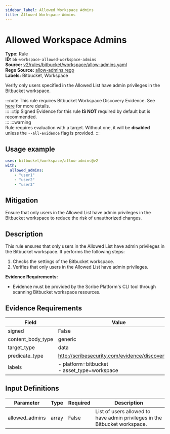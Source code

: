 ```yaml
---
sidebar_label: Allowed Workspace Admins
title: Allowed Workspace Admins
---  
```

# Allowed Workspace Admins  
**Type:** Rule  
**ID:** `bb-workspace-allowed-workspace-admins`  
**Source:** [v2/rules/bitbucket/workspace/allow-admins.yaml](https://github.com/scribe-public/sample-policies/blob/main/v2/rules/bitbucket/workspace/allow-admins.yaml)  
**Rego Source:** [allow-admins.rego](https://github.com/scribe-public/sample-policies/blob/main/v2/rules/bitbucket/workspace/allow-admins.rego)  
**Labels:** Bitbucket, Workspace  

Verify only users specified in the Allowed List have admin privileges in the Bitbucket workspace.

:::note 
This rule requires Bitbucket Workspace Discovery Evidence. See [here](https://deploy-preview-299--scribe-security.netlify.app/docs/platforms/discover#bitbucket-discovery) for more details.  
::: 
:::tip 
Signed Evidence for this rule **IS NOT** required by default but is recommended.  
::: 
:::warning  
Rule requires evaluation with a target. Without one, it will be **disabled** unless the `--all-evidence` flag is provided.
::: 

## Usage example

```yaml
uses: bitbucket/workspace/allow-admins@v2
with:
  allowed_admins:
    - "user1"
    - "user2"
    - "user3"
```

## Mitigation  
Ensure that only users in the Allowed List have admin privileges in the Bitbucket workspace to reduce the risk of unauthorized changes.


## Description  
This rule ensures that only users in the Allowed List have admin privileges in the Bitbucket workspace.
It performs the following steps:

1. Checks the settings of the Bitbucket workspace.
2. Verifies that only users in the Allowed List have admin privileges.

**Evidence Requirements:**
- Evidence must be provided by the Scribe Platform's CLI tool through scanning Bitbucket workspace resources.

## Evidence Requirements  
| Field | Value |
|-------|-------|
| signed | False |
| content_body_type | generic |
| target_type | data |
| predicate_type | http://scribesecurity.com/evidence/discovery/v0.1 |
| labels | - platform=bitbucket<br/>- asset_type=workspace |

## Input Definitions  
| Parameter | Type | Required | Description |
|-----------|------|----------|-------------|
| allowed_admins | array | False | List of users allowed to have admin privileges in the Bitbucket workspace. |

